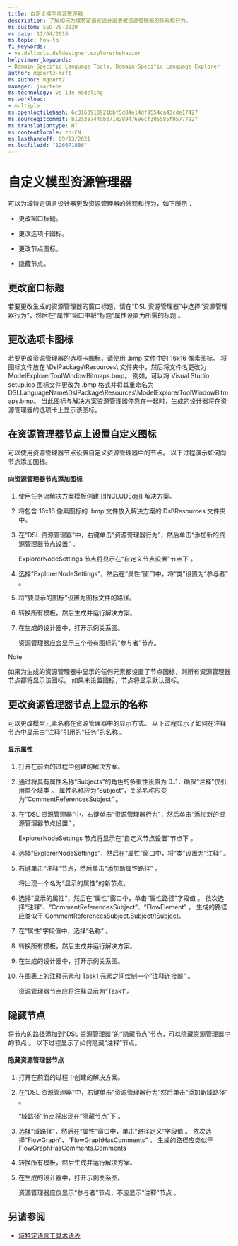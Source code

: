 ```yaml
---
title: 自定义模型资源管理器
description: 了解如何为域特定语言设计器更改资源管理器的外观和行为。
ms.custom: SEO-VS-2020
ms.date: 11/04/2016
ms.topic: how-to
f1_keywords:
- vs.dsltools.dsldesigner.explorerbehavior
helpviewer_keywords:
- Domain-Specific Language Tools, Domain-Specific Language Explorer
author: mgoertz-msft
ms.author: mgoertz
manager: jmartens
ms.technology: vs-ide-modeling
ms.workload:
- multiple
ms.openlocfilehash: 6c3163910921bbf5d84e14df9554ca43cde17427
ms.sourcegitcommit: b12a38744db371d2894769ecf305585f9577792f
ms.translationtype: HT
ms.contentlocale: zh-CN
ms.lasthandoff: 09/13/2021
ms.locfileid: "126671886"
---
```

# <a name="customizing-the-model-explorer"></a>自定义模型资源管理器
可以为域特定语言设计器更改资源管理器的外观和行为，如下所示：

- 更改窗口标题。

- 更改选项卡图标。

- 更改节点图标。

- 隐藏节点。

## <a name="changing-the-window-title"></a>更改窗口标题
 若要更改生成的资源管理器的窗口标题，请在“DSL 资源管理器”中选择“资源管理器行为”，然后在“属性”窗口中将“标题”属性设置为所需的标题   。

## <a name="changing-the-tab-icon"></a>更改选项卡图标
 若要更改资源管理器的选项卡图标，请使用 .bmp 文件中的 16x16 像素图标。 将图标文件放在 \DslPackage\Resources\ 文件夹中，然后将文件名更改为 ModelExplorerToolWindowBitmaps.bmp。 例如，可以将 Visual Studio setup.ico 图标文件更改为 .bmp 格式并将其重命名为 DSLLanguageName\DslPackage\Resources\ModelExplorerToolWindowBitmaps.bmp。 当此图标与解决方案资源管理器停靠在一起时，生成的设计器将在资源管理器的选项卡上显示该图标。

## <a name="setting-custom-icons-on-explorer-nodes"></a>在资源管理器节点上设置自定义图标
 可以使用资源管理器节点设置自定义资源管理器中的节点。 以下过程演示如何向节点添加图标。

#### <a name="to-add-an-icon-to-an-explorer-node"></a>向资源管理器节点添加图标

1. 使用任务流解决方案模板创建 [!INCLUDE[dsl](../modeling/includes/dsl_md.md)] 解决方案。

2. 将包含 16x16 像素图标的 .bmp 文件放入解决方案的 Dsl\Resources 文件夹中。

3. 在“DSL 资源管理器”中，右键单击“资源管理器行为”，然后单击“添加新的资源管理器节点设置”  。

    ExplorerNodeSettings 节点将显示在“自定义节点设置”节点下 。

4. 选择“ExplorerNodeSettings”，然后在“属性”窗口中，将“类”设置为“参与者”   。

5. 将“要显示的图标”设置为图标文件的路径。

6. 转换所有模板，然后生成并运行解决方案。

7. 在生成的设计器中，打开示例关系图。

    资源管理器应会显示三个带有图标的“参与者”节点。

> [!NOTE]
> 如果为生成的资源管理器中显示的任何元素都设置了节点图标，则所有资源管理器节点都将显示该图标。 如果未设置图标，节点将显示默认图标。

## <a name="changing-the-name-displayed-on-an-explorer-node"></a>更改资源管理器节点上显示的名称
 可以更改模型元素名称在资源管理器中的显示方式。 以下过程显示了如何在注释节点中显示由“注释”引用的“任务”的名称 。

#### <a name="to-display-a-property"></a>显示属性

1. 打开在前面的过程中创建的解决方案。

2. 通过将具有属性名称“Subjects”的角色的多重性设置为 0..1，确保“注释”仅引用单个域类 。 属性名称应为“Subject”，关系名称应变为“CommentReferencesSubject” 。

3. 在“DSL 资源管理器”中，右键单击“资源管理器行为”，然后单击“添加新的资源管理器节点设置”  。

     ExplorerNodeSettings 节点将显示在“自定义节点设置”节点下 。

4. 选择“ExplorerNodeSettings”，然后在“属性”窗口中，将“类”设置为“注释”   。

5. 右键单击“注释”节点，然后单击“添加新属性路径” 。

     将出现一个名为“显示的属性”的新节点。

6. 选择“显示的属性”，然后在“属性”窗口中，单击“属性路径”字段值  。 依次选择“注释”、“CommentReferencesSubject”、“FlowElement”  。 生成的路径应类似于 CommentReferencesSubject.Subject/!Subject。

7. 在“属性”字段值中，选择“名称” 。

8. 转换所有模板，然后生成并运行解决方案。

9. 在生成的设计器中，打开示例关系图。

10. 在图表上的注释元素和 Task1 元素之间绘制一个“注释连接器” 。

     资源管理器节点应将注释显示为“Task1”。

## <a name="hiding-nodes"></a>隐藏节点
 将节点的路径添加到“DSL 资源管理器”的“隐藏节点”节点，可以隐藏资源管理器中的节点 。 以下过程显示了如何隐藏“注释”节点。

#### <a name="to-hide-an-explorer-node"></a>隐藏资源管理器节点

1. 打开在前面的过程中创建的解决方案。

2. 在“DSL 资源管理器”中，右键单击“资源管理器行为”然后单击“添加新域路径”  。

     “域路径”节点将出现在“隐藏节点”下 。

3. 选择“域路径”，然后在“属性”窗口中，单击“路径定义”字段值  。 依次选择“FlowGraph”、“FlowGraphHasComments” 。 生成的路径应类似于 FlowGraphHasComments.Comments

4. 转换所有模板，然后生成并运行解决方案。

5. 在生成的设计器中，打开示例关系图。

     资源管理器应仅显示“参与者”节点，不应显示“注释”节点 。

## <a name="see-also"></a>另请参阅

- [域特定语言工具术语表](/previous-versions/bb126564(v=vs.100))